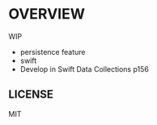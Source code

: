 # OVERVIEW

WIP

- persistence feature
- swift
- Develop in Swift Data Collections p156

## LICENSE
MIT
